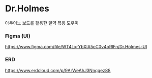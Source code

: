 # Dr.Holmes
아두이노 보드를 활용한 알약 복용 도우미

### Figma (UI)
https://www.figma.com/file/WT4LxrYbXIA5cC0v4oRlFn/Dr.Holmes-UI

### ERD
https://www.erdcloud.com/p/9ArWeAhJ3Nnqgez88